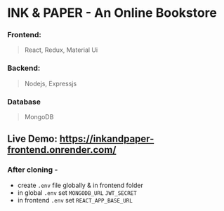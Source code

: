 # INK & PAPER - An Online Bookstore

### Frontend:
  > React, Redux, Material Ui

### Backend:
  > Nodejs, Expressjs

### Database
  > MongoDB


 
 ## Live Demo: https://inkandpaper-frontend.onrender.com/


### After cloning -
  - create `.env` file globally & in frontend folder
  - in global `.env` set `MONGODB_URL` `JWT_SECRET` 
  - in frontend `.env` set `REACT_APP_BASE_URL`

